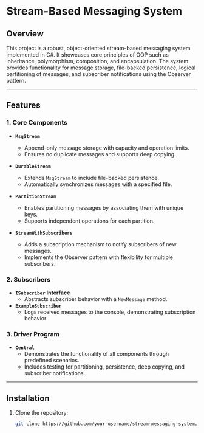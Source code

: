 # Stream-Based Messaging System

## Overview
This project is a robust, object-oriented stream-based messaging system implemented in C#. It showcases core principles of OOP such as inheritance, polymorphism, composition, and encapsulation. The system provides functionality for message storage, file-backed persistence, logical partitioning of messages, and subscriber notifications using the Observer pattern.

---

## Features

### 1. Core Components
- **`MsgStream`**
  - Append-only message storage with capacity and operation limits.
  - Ensures no duplicate messages and supports deep copying.

- **`DurableStream`**
  - Extends `MsgStream` to include file-backed persistence.
  - Automatically synchronizes messages with a specified file.

- **`PartitionStream`**
  - Enables partitioning messages by associating them with unique keys.
  - Supports independent operations for each partition.

- **`StreamWithSubscribers`**
  - Adds a subscription mechanism to notify subscribers of new messages.
  - Implements the Observer pattern with flexibility for multiple subscribers.

### 2. Subscribers
- **`ISubscriber` Interface**
  - Abstracts subscriber behavior with a `NewMessage` method.
- **`ExampleSubscriber`**
  - Logs received messages to the console, demonstrating subscription behavior.

### 3. Driver Program
- **`Central`**
  - Demonstrates the functionality of all components through predefined scenarios.
  - Includes testing for partitioning, persistence, deep copying, and subscriber notifications.

---

## Installation

1. Clone the repository:
   ```bash
   git clone https://github.com/your-username/stream-messaging-system.git
